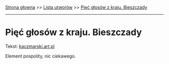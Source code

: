 [Strona głowna](../index.md) >> [Lista utworów](../list.md) >> [Pięć głosów z kraju. Bieszczady](430.md)

---

# Pięć głosów z kraju. Bieszczady

Tekst: [kaczmarski.art.pl](https://www.kaczmarski.art.pl/tworczosc/wiersze/piec-glosow-z-kraju-bieszczady/)

Element pospolity, nic ciekawego.